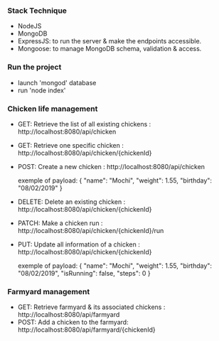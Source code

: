 ### Stack Technique 
- NodeJS
- MongoDB
- ExpressJS: to run the server & make the endpoints accessible.
- Mongoose: to manage MongoDB schema, validation & access.

### Run the project
- launch 'mongod' database
- run 'node index'

### Chicken life management
- GET: Retrieve the list of all existing chickens : http://localhost:8080/api/chicken
- GET: Retrieve one specific chicken : http://localhost:8080/api/chicken/{chickenId}
- POST: Create a new chicken : http://localhost:8080/api/chicken

    exemple of payload: {
        "name": "Mochi",
        "weight": 1.55,
        "birthday": "08/02/2019"
    }

- DELETE: Delete an existing chicken : http://localhost:8080/api/chicken/{chickenId}
- PATCH: Make a chicken run : http://localhost:8080/api/chicken/{chickenId}/run
- PUT: Update all information of a chicken : http://localhost:8080/api/chicken/{chickenId}

    exemple of payload: {
        "name": "Mochi",
        "weight": 1.55,
        "birthday": "08/02/2019",
        "isRunning": false,
        "steps": 0
    }


### Farmyard management
- GET: Retrieve farmyard & its associated chickens : http://localhost:8080/api/farmyard
- POST: Add a chicken to the farmyard: http://localhost:8080/api/farmyard/{chickenId}